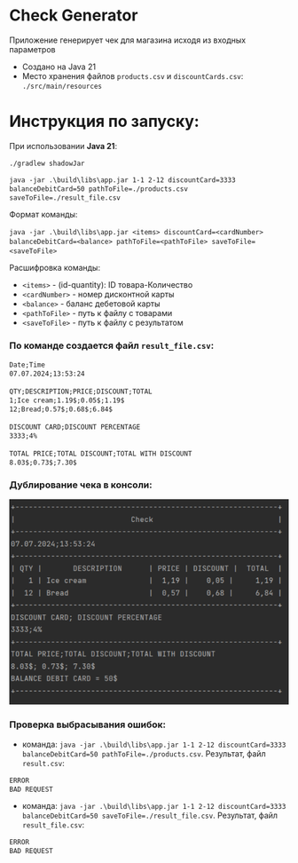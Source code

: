 # Check Generator
Приложение генерирует чек для магазина исходя из входных параметров
- Создано на Java 21
- Место хранения файлов `products.csv` и `discountCards.csv`: `./src/main/resources`
# Инструкция по запуску:
При использовании **Java 21**:
```
./gradlew shadowJar
```
```
java -jar .\build\libs\app.jar 1-1 2-12 discountCard=3333 balanceDebitCard=50 pathToFile=./products.csv saveToFile=./result_file.csv
```
Формат команды:

`java -jar .\build\libs\app.jar <items> discountCard=<cardNumber> balanceDebitCard=<balance> pathToFile=<pathToFile> saveToFile=<saveToFile>`

Расшифровка команды:
- `<items>` - (id-quantity): ID товара-Количество
- `<cardNumber>` - номер дисконтной карты
- `<balance>` - баланс дебетовой карты
- `<pathToFile>` - путь к файлу с товарами
- `<saveToFile>` - путь к файлу с результатом

### По команде создается файл `result_file.csv`:
```text
Date;Time
07.07.2024;13:53:24

QTY;DESCRIPTION;PRICE;DISCOUNT;TOTAL
1;Ice cream;1.19$;0.05$;1.19$
12;Bread;0.57$;0.68$;6.84$

DISCOUNT CARD;DISCOUNT PERCENTAGE
3333;4%

TOTAL PRICE;TOTAL DISCOUNT;TOTAL WITH DISCOUNT
8.03$;0.73$;7.30$
```

### Дублирование чека в консоли:
![check_console.png](check_console.png)

### Проверка выбрасывания ошибок:
- команда: `java -jar .\build\libs\app.jar 1-1 2-12 discountCard=3333 balanceDebitCard=50 pathToFile=./products.csv`.
Результат, файл `result.csv`:
```text
ERROR
BAD REQUEST
```

- команда: `java -jar .\build\libs\app.jar 1-1 2-12 discountCard=3333 balanceDebitCard=50 saveToFile=./result_file.csv`.
Результат, файл `result_file.csv`:
```text
ERROR
BAD REQUEST
```
